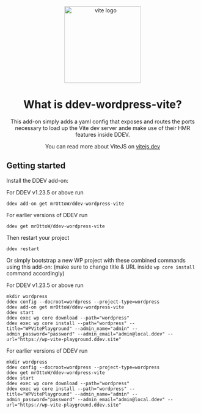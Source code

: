 <div align="center">
  <a href="https://vitejs.dev/">
    <img width="200" height="200" hspace="10" src="https://vitejs.dev/logo.svg" alt="vite logo" />
  </a>
  <h1>What is ddev-wordpress-vite?</h1>
  <p>
This add-on simply adds a yaml config that exposes and routes the ports necessary to load up the Vite dev server ande make use of their HMR features inside DDEV.

You can read more about ViteJS on [vitejs.dev](https://vitejs.dev)
</p>
</div>

## Getting started

Install the DDEV add-on:

For DDEV v1.23.5 or above run

```shell
ddev add-on get mrOttoW/ddev-wordpress-vite
```

For earlier versions of DDEV run

```shell
ddev get mrOttoW/ddev-wordpress-vite
```

Then restart your project

```shell
ddev restart
```

Or simply bootstrap a new WP project with these combined commands using this add-on: (make sure to change title & URL inside `wp core install` command accordingly)

For DDEV v1.23.5 or above run
```shell
mkdir wordpress 
ddev config --docroot=wordpress --project-type=wordpress
ddev add-on get mrOttoW/ddev-wordpress-vite
ddev start
ddev exec wp core download --path="wordpress"
ddev exec wp core install --path="wordpress" --title="WPVitePlayground" --admin_name="admin" --admin_password="password" --admin_email="admin@local.ddev" --url="https://wp-vite-playground.ddev.site"
```
For earlier versions of DDEV run

```shell
mkdir wordpress 
ddev config --docroot=wordpress --project-type=wordpress
ddev get mrOttoW/ddev-wordpress-vite
ddev start
ddev exec wp core download --path="wordpress"
ddev exec wp core install --path="wordpress" --title="WPVitePlayground" --admin_name="admin" --admin_password="password" --admin_email="admin@local.ddev" --url="https://wp-vite-playground.ddev.site"
```

